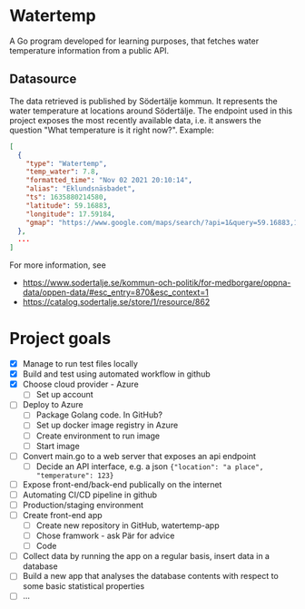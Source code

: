 # Watertemp

A Go program developed for learning purposes, that fetches water temperature information from a public API.

## Datasource

The data retrieved is published by Södertälje kommun. It represents the water temperature at locations around Södertälje. The endpoint used in this project exposes the most recently available data, i.e. it answers the question "What temperature is it right now?". Example:  

```json
[
  {
    "type": "Watertemp",
    "temp_water": 7.8,
    "formatted_time": "Nov 02 2021 20:10:14",
    "alias": "Eklundsnäsbadet",
    "ts": 1635880214580,
    "latitude": 59.16883,
    "longitude": 17.59184,
    "gmap": "https://www.google.com/maps/search/?api=1&query=59.16883,17.59184"
  },
  ...
] 
```

For more information, see 

* https://www.sodertalje.se/kommun-och-politik/for-medborgare/oppna-data/oppen-data/#esc_entry=870&esc_context=1
* https://catalog.sodertalje.se/store/1/resource/862


# Project goals

* [x] Manage to run test files locally
* [x] Build and test using automated workflow in github
* [x] Choose cloud provider - Azure
  * [ ] Set up account 
* [ ] Deploy to Azure
  * [ ] Package Golang code. In GitHub?
  * [ ] Set up docker image registry in Azure
  * [ ] Create environment to run image
  * [ ] Start image
* [ ] Convert main.go to a web server that exposes an api endpoint
  * [ ] Decide an API interface, e.g. a json `{"location": "a place", "temperature": 123}` 
* [ ] Expose front-end/back-end publically on the internet
* [ ] Automating CI/CD pipeline in github
* [ ] Production/staging environment
* [ ] Create front-end app
  * [ ] Create new repository in GitHub, watertemp-app
  * [ ] Chose framwork - ask Pär for advice
  * [ ] Code
* [ ] Collect data by running the app on a regular basis, insert data in a database
* [ ] Build a new app that analyses the database contents with respect to some basic statistical properties
* [ ] ...

